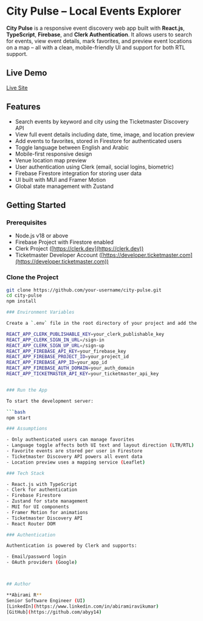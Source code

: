 # City Pulse – Local Events Explorer

**City Pulse** is a responsive event discovery web app built with **React.js**, **TypeScript**, **Firebase**, and **Clerk Authentication**. It allows users to search for events, view event details, mark favorites, and preview event locations on a map – all with a clean, mobile-friendly UI and support for both RTL support.

## Live Demo

[Live Site](https://city-pulse-flax.vercel.app/)

## Features

- Search events by keyword and city using the Ticketmaster Discovery API  
- View full event details including date, time, image, and location preview  
- Add events to favorites, stored in Firestore for authenticated users  
- Toggle language between English and Arabic  
- Mobile-first responsive design  
- Venue location map preview  
- User authentication using Clerk (email, social logins, biometric)  
- Firebase Firestore integration for storing user data  
- UI built with MUI and Framer Motion  
- Global state management with Zustand  

## Getting Started

### Prerequisites

- Node.js v18 or above  
- Firebase Project with Firestore enabled  
- Clerk Project ([https://clerk.dev](https://clerk.dev))  
- Ticketmaster Developer Account ([https://developer.ticketmaster.com](https://developer.ticketmaster.com))  

### Clone the Project

```bash
git clone https://github.com/your-username/city-pulse.git
cd city-pulse
npm install

### Environment Variables

Create a `.env` file in the root directory of your project and add the following variables:

REACT_APP_CLERK_PUBLISHABLE_KEY=your_clerk_publishable_key
REACT_APP_CLERK_SIGN_IN_URL=/sign-in
REACT_APP_CLERK_SIGN_UP_URL=/sign-up
REACT_APP_FIREBASE_API_KEY=your_firebase_key
REACT_APP_FIREBASE_PROJECT_ID=your_project_id
REACT_APP_FIREBASE_APP_ID=your_app_id
REACT_APP_FIREBASE_AUTH_DOMAIN=your_auth_domain
REACT_APP_TICKETMASTER_API_KEY=your_ticketmaster_api_key


### Run the App

To start the development server:

```bash
npm start

### Assumptions

- Only authenticated users can manage favorites  
- Language toggle affects both UI text and layout direction (LTR/RTL)  
- Favorite events are stored per user in Firestore  
- Ticketmaster Discovery API powers all event data  
- Location preview uses a mapping service (Leaflet)  

### Tech Stack

- React.js with TypeScript  
- Clerk for authentication  
- Firebase Firestore  
- Zustand for state management  
- MUI for UI components  
- Framer Motion for animations  
- Ticketmaster Discovery API  
- React Router DOM  

### Authentication

Authentication is powered by Clerk and supports:

- Email/password login  
- OAuth providers (Google)  



## Author

**Abirami R**  
Senior Software Engineer (UI)  
[LinkedIn](https://www.linkedin.com/in/abiramiravikumar)  
[GitHub](https://github.com/abyy14)
